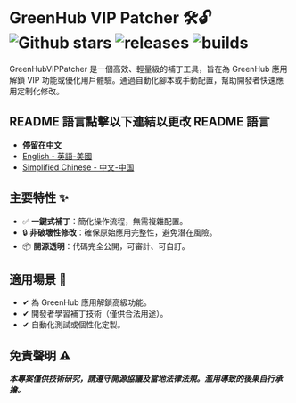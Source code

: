 # GreenHub VIP Patcher 🛠️🔓 ![Github stars](https://img.shields.io/github/stars/ZhouyiStudio/GreenHub-VIP-Patcher.svg) ![releases](https://img.shields.io/badge/release-v1.0.0_Alpha-blue) ![builds](https://img.shields.io/badge/build-passing-brightgreen)
GreenHubVIPPatcher 是一個高效、輕量級的補丁工具，旨在為 GreenHub 應用解鎖 VIP 功能或優化用戶體驗。通過自動化腳本或手動配置，幫助開發者快速應用定制化修改。
## README 語言點擊以下連結以更改 README 語言
- [**停留在中文**](README_zh-TW.md)
- [English - 英語-美國](README.md)
- [Simplified Chinese - 中文-中国](README_zh-CN.md)

## 主要特性 ✨
- ✅ **一鍵式補丁**：簡化操作流程，無需複雜配置。
- 🔒 **非破壞性修改**：確保原始應用完整性，避免潛在風險。
- 📦 **開源透明**：代碼完全公開，可審計、可自訂。

## 適用場景 🎯
- ✔ 為 GreenHub 應用解鎖高級功能。
- ✔ 開發者學習補丁技術（僅供合法用途）。
- ✔ 自動化測試或個性化定製。
## 免責聲明 ⚠️
***本專案僅供技術研究，請遵守開源協議及當地法律法規。濫用導致的後果自行承擔。***
